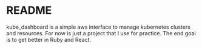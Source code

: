 # README

kube_dashboard is a simple aws interface to manage kubernetes clusters and resources. For now is just a project that I use for practice.
The end goal is to get better in Ruby and React.

